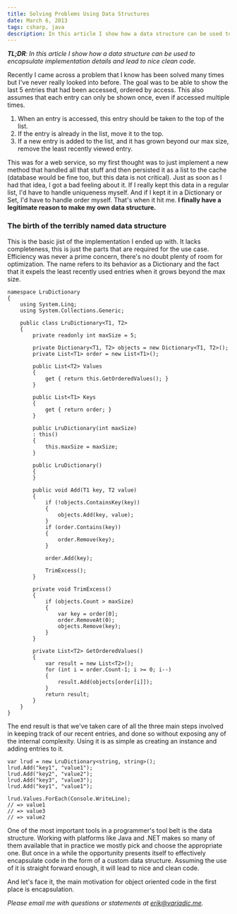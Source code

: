 ```yaml
---
title: Solving Problems Using Data Structures
date: March 6, 2013
tags: csharp, java
description: In this article I show how a data structure can be used to encapsulate implementation details and lead to nice clean code.
---
```


*__TL;DR__: In this article I show how a data structure can be used to encapsulate implementation details and lead to nice clean code.*

Recently I came across a problem that I know has been solved many times but I've never really looked into before. The goal was to be able to show the last 5 entries that had been accessed, ordered by access. This also assumes that each entry can only be shown once, even if accessed multiple times.

1. When an entry is accessed, this entry should be taken to the top of the list.
2. If the entry is already in the list, move it to the top.
3. If a new entry is added to the list, and it has grown beyond our max size, remove the least recently viewed entry.

This was for a web service, so my first thought was to just implement a new method that handled all that stuff and then persisted it as a list to the cache (database would be fine too, but this data is not critical). Just as soon as I had that idea, I got a bad feeling about it. If I really kept this data in a regular list, I'd have to handle uniqueness myself. And if I kept it in a Dictionary or Set, I'd have to handle order myself. That's when it hit me. __I finally have a legitimate reason to make my own data structure.__

### The birth of the terribly named data structure

This is the basic jist of the implementation I ended up with. It lacks completeness, this is just the parts that are required for the use case. Efficiency was never a prime concern, there's no doubt plenty of room for optimization. The name refers to its behavior as a Dictionary and the fact that it expels the least recently used entries when it grows beyond the max size.

~~~~~{.cs}
namespace LruDictionary
{
    using System.Linq;
    using System.Collections.Generic;
 
    public class LruDictionary<T1, T2>
    {
        private readonly int maxSize = 5;
 
        private Dictionary<T1, T2> objects = new Dictionary<T1, T2>();
        private List<T1> order = new List<T1>();
 
        public List<T2> Values
        {
            get { return this.GetOrderedValues(); }
        }
 
        public List<T1> Keys
        {
            get { return order; }
        }
 
        public LruDictionary(int maxSize)
        : this()
        {
            this.maxSize = maxSize;
        }
        
        public LruDictionary()
        {
        }
 
        public void Add(T1 key, T2 value)
        {
            if (!objects.ContainsKey(key))
            {
                objects.Add(key, value);
            }
            if (order.Contains(key))
            {
                order.Remove(key);
            }
 
            order.Add(key);
 
            TrimExcess();
        }
 
        private void TrimExcess()
        {
            if (objects.Count > maxSize)
            {
                var key = order[0];
                order.RemoveAt(0);
                objects.Remove(key);
            }
        }
 
        private List<T2> GetOrderedValues()
        {
            var result = new List<T2>();
            for (int i = order.Count-1; i >= 0; i--)
            {
                result.Add(objects[order[i]]);
            }
            return result;
        } 
    }
}
~~~~~

The end result is that we've taken care of all the three main steps involved in keeping track of our recent entries, and done so without exposing any of the internal complexity. Using it is as simple as creating an instance and adding entries to it. 

~~~~~{.cs}
var lrud = new LruDictionary<string, string>();
lrud.Add("key1", "value1");
lrud.Add("key2", "value2");
lrud.Add("key3", "value3");
lrud.Add("key1", "value1");

lrud.Values.ForEach(Console.WriteLine);
// => value1
// => value3
// => value2
~~~~~

One of the most important tools in a programmer's tool belt is the data structure. Working with platforms like Java and .NET makes so many of them available that in practice we mostly pick and choose the appropriate one. But once in a while the opportunity presents itself to effectively encapsulate code in the form of a custom data structure. Assuming the use of it is straight forward enough, it will lead to nice and clean code.

And let's face it, the main motivation for object oriented code in the first place is encapsulation.

_Please email me with questions or statements at <erik@variadic.me>._
